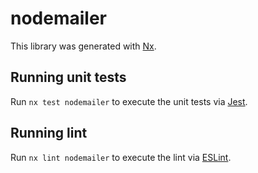 # nodemailer

This library was generated with [Nx](https://nx.dev).

## Running unit tests

Run `nx test nodemailer` to execute the unit tests via [Jest](https://jestjs.io).

## Running lint

Run `nx lint nodemailer` to execute the lint via [ESLint](https://eslint.org/).
